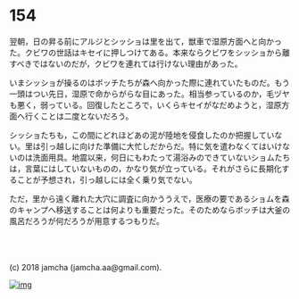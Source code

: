 # 154

翌朝，日の昇る前にアルジとシッショは里を出て，獣車で湿原方面へと向かった。クビワの世話はキセイに押しつけてある。本来ならクビワをシッショから離すべきではないのだが，クビワを連れては行けない理由があった。  

いまシッショが操るのはボッチたちが森へ向かった際に連れていたものだ。もう一頭はつい先日，湿原で命からがらな目にあった。相当参っているのか，毛ヅヤも悪く，弱っている。回復したところで，いくらキセイがなだめようと，湿原方面へ行くことは二度とないだろう。  

シッショたちも，この間にどれほどあの泥が陸地を侵食したのか把握していない。里は引っ越しに向けた準備に大忙しだからだ。特に気を遣わなくてはいけないのは洗面用具。地震以来，何日にもわたって湯浴みのできていないショムたちは，言葉にはしていないものの，かなり気が立っている。それがさらに長期化することが予想され，引っ越しには全く乗り気でない。  

ただ，里から遠く離れた大穴に調査に向かううえで，医療の要であるショムを森のキャンプへ移送することは何よりも重要だった。そのためならボッチは大釜の風呂だろうが何だろうが用意するつもりだ。  

<br>  

<br>  
<br>  
(c) 2018 jamcha (jamcha.aa@gmail.com).  

[![img](http://i.creativecommons.org/l/by-nc-sa/4.0/88x31.png)](http://creativecommons.org/licenses/by-nc-sa/4.0/deed)